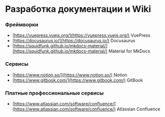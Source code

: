# Разработка документации и Wiki

### Фреймворки

- [https://vuepress.vuejs.org/](https://vuepress.vuejs.org/) VuePress
- [https://docusaurus.io/](https://docusaurus.io/) Docusaurus
- [https://squidfunk.github.io/mkdocs-material/](https://squidfunk.github.io/mkdocs-material/) Material for MkDocs

### Сервисы

- [https://www.notion.so/](https://www.notion.so/) Notion
- [https://www.gitbook.com/](https://www.gitbook.com/) GitBook

### Платные профессиональные сервисы

- [https://www.atlassian.com/software/confluence/](https://www.atlassian.com/software/confluence/) Atlassian Confluence
